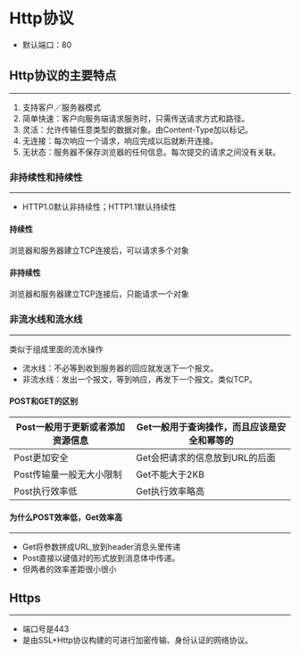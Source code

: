# Http协议

- 默认端口：80

## Http协议的主要特点

------

1. 支持客户／服务器模式
2. 简单快速：客户向服务端请求服务时，只需传送请求方式和路径。
3. 灵活：允许传输任意类型的数据对象。由Content-Type加以标记。
4. 无连接：每次响应一个请求，响应完成以后就断开连接。
5. 无状态：服务器不保存浏览器的任何信息。每次提交的请求之间没有关联。

### 非持续性和持续性

------

- HTTP1.0默认非持续性；HTTP1.1默认持续性

#### 持续性

浏览器和服务器建立TCP连接后，可以请求多个对象

#### 非持续性

浏览器和服务器建立TCP连接后，只能请求一个对象

### 非流水线和流水线

------

类似于组成里面的流水操作

- 流水线：不必等到收到服务器的回应就发送下一个报文。
- 非流水线：发出一个报文，等到响应，再发下一个报文。类似TCP。

#### POST和GET的区别

| Post一般用于更新或者添加资源信息 | Get一般用于查询操作，而且应该是安全和幂等的 |
| ------------------ | ----------------------- |
| Post更加安全           | Get会把请求的信息放到URL的后面      |
| Post传输量一般无大小限制     | Get不能大于2KB              |
| Post执行效率低          | Get执行效率略高               |

#### 为什么POST效率低，Get效率高

------

- Get将参数拼成URL,放到header消息头里传递
- Post直接以键值对的形式放到消息体中传递。
- 但两者的效率差距很小很小

## Https

------

- 端口号是443
- 是由SSL+Http协议构建的可进行加密传输、身份认证的网络协议。